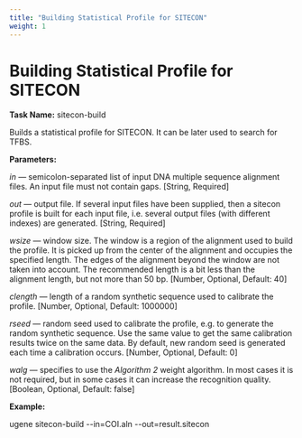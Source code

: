 ```yaml
---
title: "Building Statistical Profile for SITECON"
weight: 1
---
```



# Building Statistical Profile for SITECON

**Task Name:** sitecon-build

Builds a statistical profile for SITECON. It can be later used to search for TFBS.

**Parameters:**

_in_ — semicolon-separated list of input DNA multiple sequence alignment files. An input file must not contain gaps. \[String, Required\]

_out_ — output file. If several input files have been supplied, then a sitecon profile is built for each input file, i.e. several output files (with different indexes) are generated. \[String, Required\]

_wsize_ — window size. The window is a region of the alignment used to build the profile. It is picked up from the center of the alignment and occupies the specified length. The edges of the alignment beyond the window are not taken into account. The recommended length is a bit less than the alignment length, but not more than 50 bp. \[Number, Optional, Default: 40\]

_clength_ — length of a random synthetic sequence used to calibrate the profile. \[Number, Optional, Default: 1000000\]

_rseed_ — random seed used to calibrate the profile, e.g. to generate the random synthetic sequence. Use the same value to get the same calibration results twice on the same data. By default, new random seed is generated each time a calibration occurs. \[Number, Optional, Default: 0\]

_walg_ — specifies to use the _Algorithm 2_ weight algorithm. In most cases it is not required, but in some cases it can increase the recognition quality. \[Boolean, Optional, Default: false\]

**Example:**

ugene sitecon-build --in=COI.aln --out=result.sitecon
